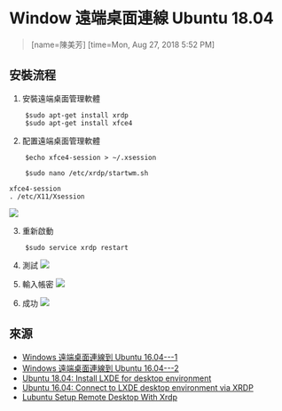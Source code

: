 # Window 遠端桌面連線 Ubuntu 18.04
>[name=陳美芳]
>[time=Mon, Aug 27, 2018 5:52 PM]

## 安裝流程

1. 安裝遠端桌面管理軟體
```shell=
    $sudo apt-get install xrdp
    $sudo apt-get install xfce4
```

2. 配置遠端桌面管理軟體
```shell=
    $echo xfce4-session > ~/.xsession
```

```shell=
    $sudo nano /etc/xrdp/startwm.sh
```
```shell=
xfce4-session
. /etc/X11/Xsession
```
![](https://i.imgur.com/t0FwBQx.png)


3. 重新啟動
```shell=
    $sudo service xrdp restart
```

4. 測試
![](https://i.imgur.com/XXtIWkI.png)

5. 輸入帳密
![](https://i.imgur.com/lvuD3JF.png)


6. 成功
![](https://i.imgur.com/PRpEvxr.png)



## 來源
- [Windows 遠端桌面連線到 Ubuntu 16.04---1](http://honglung.pixnet.net/blog/post/167257893-windows-%E9%81%A0%E7%AB%AF%E6%A1%8C%E9%9D%A2%E9%80%A3%E7%B7%9A%E5%88%B0-ubuntu-16.04)
- [Windows 遠端桌面連線到 Ubuntu 16.04---2](https://tw.saowen.com/a/0e17f8c55367b01872e668e9b36544c3eb47bf719868ef1c75af234f8952611f)
- [Ubuntu 18.04: Install LXDE for desktop environment](https://www.hiroom2.com/2018/05/06/ubuntu-1804-lxde-en/)
- [Ubuntu 16.04: Connect to LXDE desktop environment via XRDP](https://www.hiroom2.com/2017/09/30/ubuntu-1604-xrdp-lxde-en/)
- [Lubuntu Setup Remote Desktop With Xrdp](https://code.luasoftware.com/tutorials/linux/lubuntu-setup-remote-desktop-with-xrdp/)